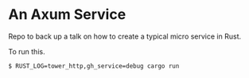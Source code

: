 # An Axum Service

Repo to back up a talk on how to create a typical micro service in Rust.

To run this.

```
$ RUST_LOG=tower_http,gh_service=debug cargo run
```